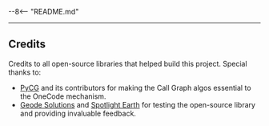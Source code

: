 --8<-- "README.md"

---

## Credits
Credits to all open-source libraries that helped build this project. Special thanks to:

- [PyCG](https://github.com/vitsalis/PyCG) and its contributors for making the Call Graph algos essential to the OneCode mechanism.
- [Geode Solutions](https://geode-solutions.com/) and [Spotlight Earth](https://spotlight-earth.com/) for testing the open-source library and providing invaluable feedback.
